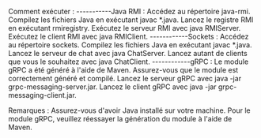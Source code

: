 Comment exécuter :
-----------Java RMI :
Accédez au répertoire java-rmi.
Compilez les fichiers Java en exécutant javac *.java.
Lancez le registre RMI en exécutant rmiregistry.
Exécutez le serveur RMI avec java RMIServer.
Exécutez le client RMI avec java RMIClient.
------------Sockets :
Accédez au répertoire sockets.
Compilez les fichiers Java en exécutant javac *.java.
Lancez le serveur de chat avec java ChatServer.
Lancez autant de clients que vous le souhaitez avec java ChatClient.
------------gRPC :
Le module gRPC a été généré à l'aide de Maven. Assurez-vous que le module est correctement généré et compilé.
Lancez le serveur gRPC avec java -jar grpc-messaging-server.jar.
Lancez le client gRPC avec java -jar grpc-messaging-client.jar.

Remarques :
Assurez-vous d'avoir Java installé sur votre machine.
Pour le module gRPC, veuillez réessayer la génération du module à l'aide de Maven.
